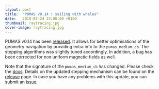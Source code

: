 ```yaml
---
layout: post
title:  "PUMAS v0.14 : sailing with whales"
date:   2019-07-24 23:00:00 +0100
thumbnail: raytracing.jpg
cover-image: raytracing.jpg
---
```


PUMAS v0.14 has been [released][v014]. It allows for better optimisations of the
geometry navigation by providing extra info to the `pumas_medium_cb`. The
stepping algorithms was slightly tuned accordingly. In addition, a bug
has been corrected for non uniform magnetic fields as well.

Note that the signature of the `pumas_medium_cb` has changed. Please check the
[docs][docs]. Details on the updated stepping mechanism can be found on the
[release][v014] page. In case you have any problems with this update, you can
submit an [issue][issue].


[v014]: https://github.com/niess/pumas/releases/tag/v0.14
[docs]: https://niess.github.io/pumas-docs/#HEAD/group/callback/pumas_medium_cb
[issue]: https://github.com/niess/pumas/issues
